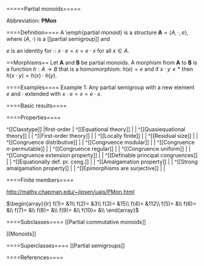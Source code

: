 =====Partial monoids=====

Abbreviation: **PMon**

====Definition====
A \emph{partial monoid} is a structure $\mathbf{A}=\langle A,\cdot,e\rangle$, where $\langle A,\cdot\rangle$ is a [[partial semigroup]] and

$e$ is an identity for $\cdot$: $x\cdot e=x=e\cdot x$ for all $x\in A$.


==Morphisms==
Let $\mathbf{A}$ and $\mathbf{B}$ be partial monoids. A morphism from $\mathbf{A}$ to $\mathbf{B}$ is a function $h:A\rightarrow B$ that is a homomorphism: 
$h(e)=e$ and
if $x\cdot y\ne *$ then $h(x \cdot y)=h(x) \cdot h(y)$.

====Examples====
Example 1: Any partial semigroup with a new element $e$ and $\cdot$ extended with $x\cdot e=x=e\cdot x$.

====Basic results====


====Properties====

^[[Classtype]]                        |first-order  |
^[[Equational theory]]                | |
^[[Quasiequational theory]]           | |
^[[First-order theory]]               | |
^[[Locally finite]]                   | |
^[[Residual size]]                    | |
^[[Congruence distributive]]          | |
^[[Congruence modular]]               | |
^[[Congruence $n$-permutable]]        | |
^[[Congruence regular]]               | |
^[[Congruence uniform]]               | |
^[[Congruence extension property]]    | |
^[[Definable principal congruences]]  | |
^[[Equationally def. pr. cong.]]      | |
^[[Amalgamation property]]            | |
^[[Strong amalgamation property]]     | |
^[[Epimorphisms are surjective]]      | |

====Finite members====

http://mathv.chapman.edu/~jipsen/uajs/PMon.html

$\begin{array}{lr}
  f(1)= &1\\
  f(2)= &3\\
  f(3)= &15\\
  f(4)= &112\\
  f(5)= &\\
  f(6)= &\\
  f(7)= &\\
  f(8)= &\\
  f(9)= &\\
  f(10)= &\\
\end{array}$


====Subclasses====
[[Partial commutative monoids]]

[[Monoids]]


====Superclasses====
[[Partial semigroups]]


====References====


